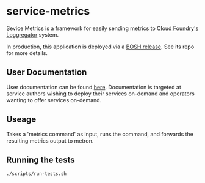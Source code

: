 # service-metrics

Sevice Metrics is a framework for easily sending metrics to [Cloud Foundry's Loggregator](https://github.com/cloudfoundry/loggregator) system.

In production, this application is deployed via a [BOSH release](https://github.com/pivotal-cf/service-metrics-release). See its repo for more details.

## User Documentation

User documentation can be found [here](https://docs.pivotal.io/svc-sdk/service-metrics). Documentation is targeted at service authors wishing to deploy their services on-demand and operators wanting to offer services on-demand.

## Useage 

Takes a 'metrics command' as input, runs the command, and forwards the resulting metrics output to metron.

## Running the tests

`./scripts/run-tests.sh`
